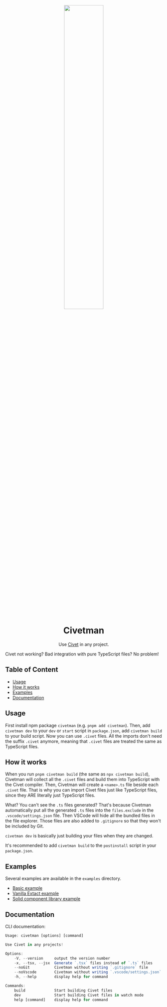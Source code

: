 <div align="center">
    <img src="https://user-images.githubusercontent.com/13007891/210392977-03a3b140-ec63-4ce9-b6e3-0a0f7cac6cbe.png" width="50%">
    <h1>Civetman</h1>
    <p>Use <a href="https://civet.dev/">Civet</a> in any project.</p>
</div>

Civet not working? Bad integration with pure TypeScript files? No problem!

## Table of Content

-   [Usage](#usage)
-   [How it works](#how-it-works)
-   [Examples](#examples)
-   [Documentation](#documentation)

## Usage

First install npm package `civetman` (e.g. `pnpm add civetman`). Then, add `civetman dev` to your `dev` or `start` script in `package.json`, add `civetman build` to your build script. Now you can use `.civet` files. All the imports don't need the suffix `.civet` anymore, meaning that `.civet` files are treated the same as TypeScript files.

## How it works

When you run `pnpm civetman build` (the same as `npx civetman build`), Civetman will collect all the `.civet` files and build them into TypeScript with the Civet compiler. Then, Civetman will create a `<name>.ts` file beside each `.civet` file. That is why you can import Civet files just like TypeScript files, since they ARE literally just TypeScript files.

What? You can't see the `.ts` files generated? That's because Civetman automatically put all the generated `.ts` files into the `files.exclude` in the `.vscode/settings.json` file. Then VSCode will hide all the bundled files in the file explorer. Those files are also added to `.gitignore` so that they won't be included by Git.

`civetman dev` is basically just building your files when they are changed.

It's recommended to add `civetman build` to the `postinstall` script in your `package.json`.

## Examples

Several examples are available in the `examples` directory.

-   [Basic example](https://github.com/zihan-ch/civetman/tree/main/examples/basic)
-   [Vanilla Extact example](https://github.com/zihan-ch/civetman/tree/main/examples/astro-vanilla-extract)
-   [Solid component library example](https://github.com/zihan-ch/civetman/tree/main/examples/solid-component-lib)

## Documentation

CLI documentation:

```ts
Usage: civetman [options] [command]

Use Civet in any projects!

Options:
    -V, --version     output the version number
    -x, --tsx, --jsx  Generate `.tsx` files instead of `.ts` files
    --noGit           Civetman without writing `.gitignore` file
    --noVscode        Civetman without writing `.vscode/settings.json` file
    -h, --help        display help for command

Commands:
    build             Start building Civet files
    dev               Start building Civet files in watch mode
    help [command]    display help for command
```

